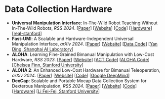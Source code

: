 # Data Collection Hardware

- **Universal Manipulation Interface**: In-The-Wild Robot Teaching Without In-The-Wild Robots, *RSS 2024*. [[Paper](https://arxiv.org/abs/2402.10329)] [[Website](https://umi-gripper.github.io/)] [[Code](https://github.com/real-stanford/universal_manipulation_interface)] [[Hardware](https://docs.google.com/document/d/1TPYwV9sNVPAi0ZlAupDMkXZ4CA1hsZx7YDMSmcEy6EU/edit?tab=t.0#heading=h.5k5vwx2iqjqg)] [[real-stanford](https://github.com/real-stanford)]
- **Fast-UMI**: A Scalable and Hardware-Independent Universal Manipulation Interface, *arXiv 2024*. [[Paper](https://arxiv.org/abs/2409.19499)] [[Website](https://fastumi.com/)] [[Data Code](https://github.com/YdingTeam/FastUMI_Data)] [[Yan Ding, Shanghai AI Laboratory](https://yding25.com/)]
- **ALOHA**: Learning Fine-Grained Bimanual Manipulation with Low-Cost Hardware, *RSS 2023*. [[Paper](https://arxiv.org/abs/2304.13705)] [[Website](https://tonyzhaozh.github.io/aloha/)] [[ACT Code](https://github.com/tonyzhaozh/act)] [[ALOHA Code](https://github.com/tonyzhaozh/aloha)] [[Chelsea Finn, Stanford University](https://ai.stanford.edu/~cbfinn/)]
- **ALOHA 2**: An Enhanced Low-Cost Hardware for Bimanual Teleoperation, *arXiv 2024*. [[Paper](https://arxiv.org/abs/2405.02292)] [[Website](https://aloha-2.github.io/)] [[Code](https://github.com/tonyzhaozh/aloha/tree/main/aloha2)] [[Google DeepMind](https://deepmind.google/discover/blog/)]
- **DexCap**: Scalable and Portable Mocap Data Collection System for Dexterous Manipulation, *RSS 2024*. [[Paper](https://arxiv.org/abs/2403.07788)] [[Website](https://dex-cap.github.io/)] [[Code](https://github.com/j96w/DexCap)] [[Hardware](https://docs.google.com/document/d/1ANxSA_PctkqFf3xqAkyktgBgDWEbrFK7b1OnJe54ltw/edit?tab=t.0#heading=h.yxlxo67jgfyx)] [[Li Fei-Fei, Stanford University](https://profiles.stanford.edu/fei-fei-li)]